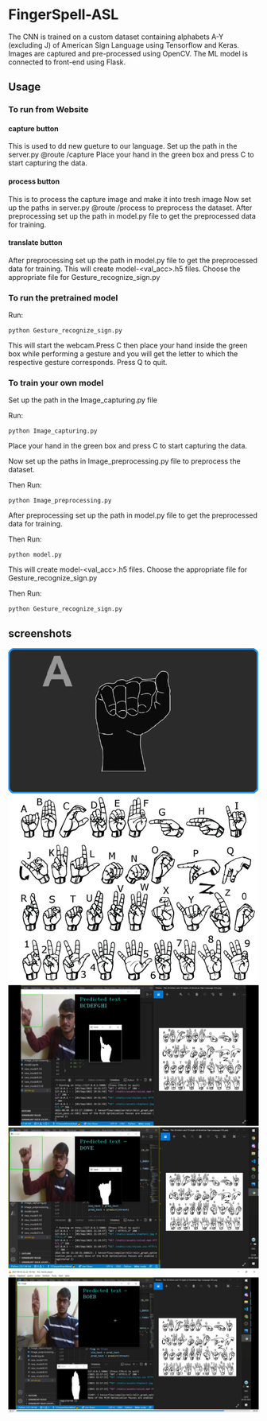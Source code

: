 # FingerSpell-ASL

The CNN is trained on a custom dataset containing alphabets A-Y (excluding J) of American Sign Language using Tensorflow and Keras. Images are captured and pre-processed using OpenCV. The ML model is connected to front-end using Flask.

## Usage 

### To run from Website

#### capture button 
This is used to dd new gueture to our language.
Set up the path in the server.py @route /capture
Place your hand in the green box and press C to start capturing the data.

#### process button
This is to process the capture image and make it into tresh image
Now set up the paths in server.py @route /process to preprocess the dataset.
After preprocessing set up the path in model.py file to get the preprocessed data for training.

#### translate button
After preprocessing set up the path in model.py file to get the preprocessed data for training.
This will create model-<val_acc>.h5 files. Choose the appropriate file for Gesture_recognize_sign.py


### To run the pretrained model

Run:

```
python Gesture_recognize_sign.py
```

This will start the webcam.Press C then place your hand inside the green box while performing a gesture
and you will get the letter to which the respective gesture corresponds. Press Q to quit.

### To train your own model

Set up the path in the Image_capturing.py file

Run:

```
python Image_capturing.py
```

Place your hand in the green box and press C to start capturing the data.

Now set up the paths in Image_preprocessing.py file to preprocess the dataset.

Then Run:

```
python Image_preprocessing.py
```

After preprocessing set up the path in model.py file to get the preprocessed data for training.

Then Run:

```
python model.py
```

This will create model-<val_acc>.h5 files. Choose the appropriate file for Gesture_recognize_sign.py

Then Run:

```
python Gesture_recognize_sign.py
```

## screenshots
![Test Image 1](https://github.com/123aryankhandelwal/FingerSpell-ASL/blob/main/Images/1.gif)
![Test Image 2](https://github.com/123aryankhandelwal/FingerSpell-ASL/blob/main/Images/2.png)
![Test Image 3](https://github.com/123aryankhandelwal/FingerSpell-ASL/blob/main/Images/3.png)
![Test Image 4](https://github.com/123aryankhandelwal/FingerSpell-ASL/blob/main/Images/4.png)
![Test Image 5](https://github.com/123aryankhandelwal/FingerSpell-ASL/blob/main/Images/5.png)
